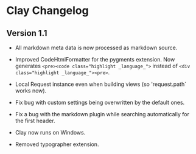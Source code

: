# Clay Changelog


## Version 1.1

- All markdown meta data is now processed as markdown source.

- Improved CodeHtmlFormatter for the pygments extension. Now generates `<pre><code class="highlight _language_">` instead of `<div class="highlight _language_"><pre>`.

- Local Request instance even when building views (so 'request.path` works now).

- Fix bug with custom settings being overwritten by the default ones.

- Fix a bug with the markdown plugin while searching automatically for the first header.

- Clay now runs on Windows.

- Removed typographer extension.
